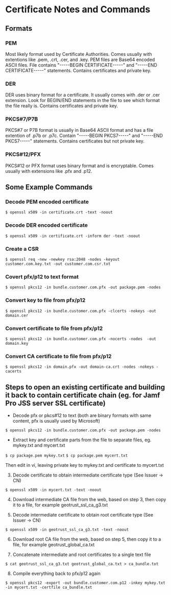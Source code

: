 # Certificate Notes and Commands

## Formats

### PEM
Most likely format used by Certificate Authorities. Comes usually with extentions like .pem, .crt, .cer, and .key. PEM files are Base64 encoded ASCII files. File contains "-----BEGIN CERTIFICATE-----" and "-----END CERTIFICATE-----" statements. Contains certificates and private key.

### DER
DER uses binary format for a certificate. It usually comes with .der or .cer extension. Look for BEGIN/END statements in the file to see which format the file really is. Contains certificates and private key.

### PKCS#7/P7B
PKCS#7 or P7B format is usually in Base64 ASCII format and has a file extention of .p7b or .p7c. Contain "-----BEGIN PKCS7-----" and "-----END PKCS7-----" statements. Contains certificates but not private key.

### PKCS#12/PFX
PKCS#12 or PFX format uses binary format and is encryptable. Comes usually with extensions like .pfx and .p12.

## Some Example Commands

### Decode PEM encoded certificate

`$ openssl x509 -in certificate.crt -text -noout`

### Decode DER encoded certificate

`$ openssl x509 -in certificate.crt -inform der -text -noout`

### Create a CSR

`$ openssl req -new -newkey rsa:2048 -nodes -keyout customer.com.key.txt -out customer.com.csr.txt`

### Covert pfx/p12 to text format

`$ openssl pkcs12 -in bundle.customer.com.pfx -out package.pem -nodes`

### Convert key to file from pfx/p12

`$ openssl pkcs12 -in bundle.customer.com.pfx -clcerts -nokeys -out domain.cer`

### Convert certificate to file from pfx/p12

`$ openssl pkcs12 -in bundle.customer.com.pfx -nocerts -nodes  -out domain.key`

### Convert CA certificate to file from pfx/p12

`$ openssl pkcs12 -in domain.pfx -out domain-ca.crt -nodes -nokeys -cacerts`

## Steps to open an existing certificate and building it back to contain certificate chain (eg. for Jamf Pro JSS server SSL certificate)

* Decode pfx or pkcs#12 to text (both are binary formats with same content, pfx is usually used by Microsoft)

`$ openssl pkcs12 -in bundle.customer.com.pfx -out package.pem -nodes`

* Extract key and certificate parts from the file to separate files, eg. mykey.txt and mycert.txt

`$ cp package.pem mykey.txt`
`$ cp package.pem mycert.txt`

Then edit in vi, leaving private key to mykey.txt and certificate to mycert.txt

3. Decode certificate to obtain intermediate certificate type (See Issuer -> CN)

`$ openssl x509 -in mycert.txt -text -noout`

4. Download intermediate CA file from the web, based on step 3, then copy it to a file, for example geotrust_ssl_ca_g3.txt

5. Decode intermediate certificate to obtain root certificate type (See Issuer -> CN)

`$ openssl x509 -in geotrust_ssl_ca_g3.txt -text -noout`

6. Download root CA file from the web, based on step 5, then copy it to a file, for example geotrust_global_ca.txt

7. Concatenate intermediate and root certificates to a single text file

`$ cat geotrust_ssl_ca_g3.txt geotrust_global_ca.txt > ca_bundle.txt`

8. Compile everything back to pfx/p12 again

`$ openssl pkcs12 -export -out bundle.customer.com.p12 -inkey mykey.txt -in mycert.txt -certfile ca_bundle.txt`
